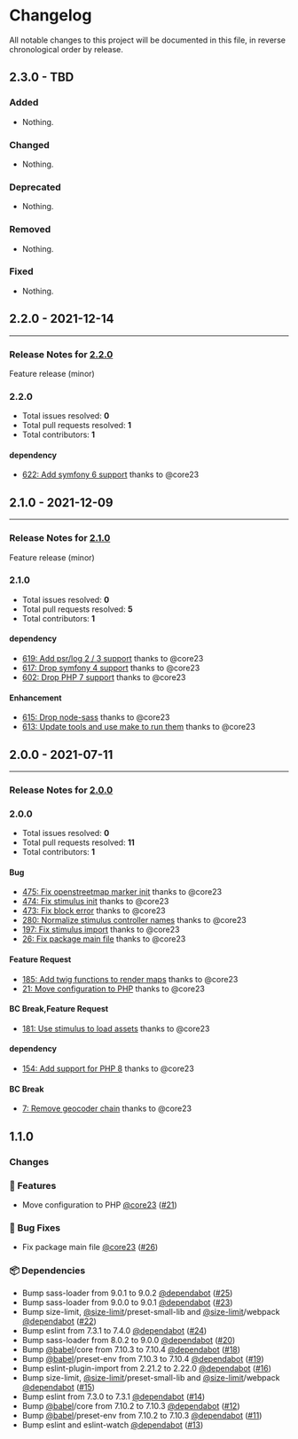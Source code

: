 # Changelog

All notable changes to this project will be documented in this file, in reverse chronological order by release.

## 2.3.0 - TBD

### Added

- Nothing.

### Changed

- Nothing.

### Deprecated

- Nothing.

### Removed

- Nothing.

### Fixed

- Nothing.

## 2.2.0 - 2021-12-14


-----

### Release Notes for [2.2.0](https://github.com/nucleos/NucleosMapsBundle/milestone/6)

Feature release (minor)

### 2.2.0

- Total issues resolved: **0**
- Total pull requests resolved: **1**
- Total contributors: **1**

#### dependency

 - [622: Add symfony 6 support](https://github.com/nucleos/NucleosMapsBundle/pull/622) thanks to @core23

## 2.1.0 - 2021-12-09


-----

### Release Notes for [2.1.0](https://github.com/nucleos/NucleosMapsBundle/milestone/3)

Feature release (minor)

### 2.1.0

- Total issues resolved: **0**
- Total pull requests resolved: **5**
- Total contributors: **1**

#### dependency

 - [619: Add psr/log 2 / 3 support](https://github.com/nucleos/NucleosMapsBundle/pull/619) thanks to @core23
 - [617: Drop symfony 4 support](https://github.com/nucleos/NucleosMapsBundle/pull/617) thanks to @core23
 - [602: Drop PHP 7 support](https://github.com/nucleos/NucleosMapsBundle/pull/602) thanks to @core23

#### Enhancement

 - [615: Drop node-sass](https://github.com/nucleos/NucleosMapsBundle/pull/615) thanks to @core23
 - [613: Update tools and use make to run them](https://github.com/nucleos/NucleosMapsBundle/pull/613) thanks to @core23

## 2.0.0 - 2021-07-11



-----

### Release Notes for [2.0.0](https://github.com/nucleos/NucleosMapsBundle/milestone/1)



### 2.0.0

- Total issues resolved: **0**
- Total pull requests resolved: **11**
- Total contributors: **1**

#### Bug

 - [475: Fix openstreetmap marker init](https://github.com/nucleos/NucleosMapsBundle/pull/475) thanks to @core23
 - [474: Fix stimulus init](https://github.com/nucleos/NucleosMapsBundle/pull/474) thanks to @core23
 - [473: Fix block error](https://github.com/nucleos/NucleosMapsBundle/pull/473) thanks to @core23
 - [280: Normalize stimulus controller names](https://github.com/nucleos/NucleosMapsBundle/pull/280) thanks to @core23
 - [197: Fix stimulus import](https://github.com/nucleos/NucleosMapsBundle/pull/197) thanks to @core23
 - [26: Fix package main file](https://github.com/nucleos/NucleosMapsBundle/pull/26) thanks to @core23

#### Feature Request

 - [185: Add twig functions to render maps](https://github.com/nucleos/NucleosMapsBundle/pull/185) thanks to @core23
 - [21: Move configuration to PHP](https://github.com/nucleos/NucleosMapsBundle/pull/21) thanks to @core23

#### BC Break,Feature Request

 - [181: Use stimulus to load assets](https://github.com/nucleos/NucleosMapsBundle/pull/181) thanks to @core23

#### dependency

 - [154: Add support for PHP 8](https://github.com/nucleos/NucleosMapsBundle/pull/154) thanks to @core23

#### BC Break

 - [7: Remove geocoder chain](https://github.com/nucleos/NucleosMapsBundle/pull/7) thanks to @core23

## 1.1.0

### Changes

### 🚀 Features

- Move configuration to PHP [@core23] ([#21])

### 🐛 Bug Fixes

- Fix package main file [@core23] ([#26])

### 📦 Dependencies

- Bump sass-loader from 9.0.1 to 9.0.2 [@dependabot] ([#25])
- Bump sass-loader from 9.0.0 to 9.0.1 [@dependabot] ([#23])
- Bump size-limit, [@size-limit]/preset-small-lib and [@size-limit]/webpack [@dependabot] ([#22])
- Bump eslint from 7.3.1 to 7.4.0 [@dependabot] ([#24])
- Bump sass-loader from 8.0.2 to 9.0.0 [@dependabot] ([#20])
- Bump [@babel]/core from 7.10.3 to 7.10.4 [@dependabot] ([#18])
- Bump [@babel]/preset-env from 7.10.3 to 7.10.4 [@dependabot] ([#19])
- Bump eslint-plugin-import from 2.21.2 to 2.22.0 [@dependabot] ([#16])
- Bump size-limit, [@size-limit]/preset-small-lib and [@size-limit]/webpack [@dependabot] ([#15])
- Bump eslint from 7.3.0 to 7.3.1 [@dependabot] ([#14])
- Bump [@babel]/core from 7.10.2 to 7.10.3 [@dependabot] ([#12])
- Bump [@babel]/preset-env from 7.10.2 to 7.10.3 [@dependabot] ([#11])
- Bump eslint and eslint-watch [@dependabot] ([#13])

[#26]: https://github.com/nucleos/NucleosMapsBundle/pull/26
[#25]: https://github.com/nucleos/NucleosMapsBundle/pull/25
[#24]: https://github.com/nucleos/NucleosMapsBundle/pull/24
[#23]: https://github.com/nucleos/NucleosMapsBundle/pull/23
[#22]: https://github.com/nucleos/NucleosMapsBundle/pull/22
[#21]: https://github.com/nucleos/NucleosMapsBundle/pull/21
[#20]: https://github.com/nucleos/NucleosMapsBundle/pull/20
[#19]: https://github.com/nucleos/NucleosMapsBundle/pull/19
[#18]: https://github.com/nucleos/NucleosMapsBundle/pull/18
[#16]: https://github.com/nucleos/NucleosMapsBundle/pull/16
[#15]: https://github.com/nucleos/NucleosMapsBundle/pull/15
[#14]: https://github.com/nucleos/NucleosMapsBundle/pull/14
[#13]: https://github.com/nucleos/NucleosMapsBundle/pull/13
[#12]: https://github.com/nucleos/NucleosMapsBundle/pull/12
[#11]: https://github.com/nucleos/NucleosMapsBundle/pull/11
[@size-limit]: https://github.com/size-limit
[@dependabot]: https://github.com/dependabot
[@core23]: https://github.com/core23
[@babel]: https://github.com/babel
